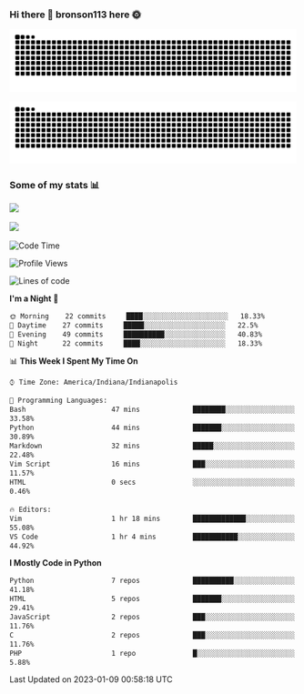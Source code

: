 ### Hi there 👋 bronson113 here 🌞
<div align="center">

![GitHub Snake Light](https://raw.githubusercontent.com/bronson113/bronson113/snake/github-snake.svg#gh-light-mode-only)

![GitHub Snake dark](https://raw.githubusercontent.com/bronson113/bronson113/snake/github-snake-dark.svg#gh-dark-mode-only)

</div>

### Some of my stats 📊
![](https://github-readme-stats.vercel.app/api?username=bronson113&theme=transparent&show_icons=true)

![](https://github-readme-stats.vercel.app/api/top-langs/?username=bronson113&theme=transparent&layout=compact&card_width=445)



<!--START_SECTION:waka-->
![Code Time](http://img.shields.io/badge/Code%20Time-2%20hrs%2022%20mins-blue)

![Profile Views](http://img.shields.io/badge/Profile%20Views-289-blue)

![Lines of code](https://img.shields.io/badge/From%20Hello%20World%20I%27ve%20Written-118%20Thousand%20lines%20of%20code-blue)

**I'm a Night 🦉** 

```text
🌞 Morning    22 commits     ████░░░░░░░░░░░░░░░░░░░░░   18.33% 
🌆 Daytime    27 commits     █████░░░░░░░░░░░░░░░░░░░░   22.5% 
🌃 Evening    49 commits     ██████████░░░░░░░░░░░░░░░   40.83% 
🌙 Night      22 commits     ████░░░░░░░░░░░░░░░░░░░░░   18.33%

```


📊 **This Week I Spent My Time On** 

```text
⌚︎ Time Zone: America/Indiana/Indianapolis

💬 Programming Languages: 
Bash                     47 mins             ████████░░░░░░░░░░░░░░░░░   33.58% 
Python                   44 mins             ███████░░░░░░░░░░░░░░░░░░   30.89% 
Markdown                 32 mins             █████░░░░░░░░░░░░░░░░░░░░   22.48% 
Vim Script               16 mins             ███░░░░░░░░░░░░░░░░░░░░░░   11.57% 
HTML                     0 secs              ░░░░░░░░░░░░░░░░░░░░░░░░░   0.46%

🔥 Editors: 
Vim                      1 hr 18 mins        █████████████░░░░░░░░░░░░   55.08% 
VS Code                  1 hr 4 mins         ███████████░░░░░░░░░░░░░░   44.92%

```

**I Mostly Code in Python** 

```text
Python                   7 repos             ██████████░░░░░░░░░░░░░░░   41.18% 
HTML                     5 repos             ███████░░░░░░░░░░░░░░░░░░   29.41% 
JavaScript               2 repos             ███░░░░░░░░░░░░░░░░░░░░░░   11.76% 
C                        2 repos             ███░░░░░░░░░░░░░░░░░░░░░░   11.76% 
PHP                      1 repo              █░░░░░░░░░░░░░░░░░░░░░░░░   5.88%

```



 Last Updated on 2023-01-09 00:58:18 UTC
<!--END_SECTION:waka-->
